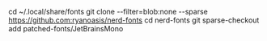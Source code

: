 cd ~/.local/share/fonts
git clone --filter=blob:none --sparse https://github.com:ryanoasis/nerd-fonts
cd nerd-fonts
git sparse-checkout add patched-fonts/JetBrainsMono


